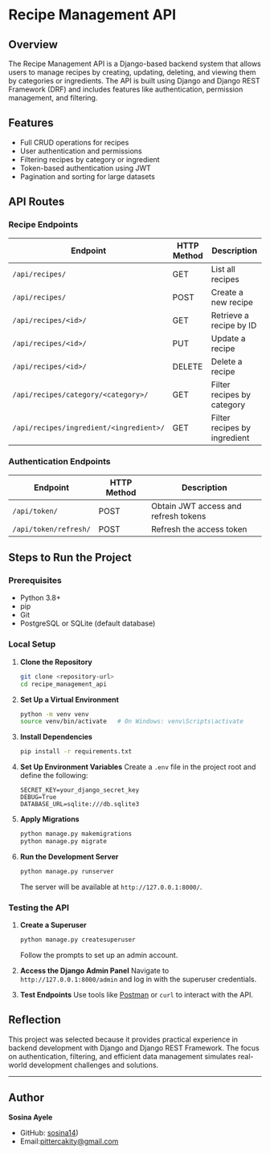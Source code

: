 # Recipe Management API

## Overview
The Recipe Management API is a Django-based backend system that allows users to manage recipes by creating, updating, deleting, and viewing them by categories or ingredients. The API is built using Django and Django REST Framework (DRF) and includes features like authentication, permission management, and filtering.

## Features
- Full CRUD operations for recipes
- User authentication and permissions
- Filtering recipes by category or ingredient
- Token-based authentication using JWT
- Pagination and sorting for large datasets

## API Routes
### Recipe Endpoints
| Endpoint                              | HTTP Method | Description                         |
|---------------------------------------|-------------|-------------------------------------|
| `/api/recipes/`                       | GET         | List all recipes                   |
| `/api/recipes/`                       | POST        | Create a new recipe                |
| `/api/recipes/<id>/`                  | GET         | Retrieve a recipe by ID            |
| `/api/recipes/<id>/`                  | PUT         | Update a recipe                    |
| `/api/recipes/<id>/`                  | DELETE      | Delete a recipe                    |
| `/api/recipes/category/<category>/`   | GET         | Filter recipes by category         |
| `/api/recipes/ingredient/<ingredient>/`| GET         | Filter recipes by ingredient        |

### Authentication Endpoints
| Endpoint          | HTTP Method | Description                         |
|-------------------|-------------|-------------------------------------|
| `/api/token/`     | POST        | Obtain JWT access and refresh tokens |
| `/api/token/refresh/` | POST   | Refresh the access token            |

## Steps to Run the Project

### Prerequisites
- Python 3.8+
- pip
- Git
- PostgreSQL or SQLite (default database)

### Local Setup
1. **Clone the Repository**
   ```bash
   git clone <repository-url>
   cd recipe_management_api
   ```

2. **Set Up a Virtual Environment**
   ```bash
   python -m venv venv
   source venv/bin/activate   # On Windows: venv\Scripts\activate
   ```

3. **Install Dependencies**
   ```bash
   pip install -r requirements.txt
   ```

4. **Set Up Environment Variables**
   Create a `.env` file in the project root and define the following:
   ```env
   SECRET_KEY=your_django_secret_key
   DEBUG=True
   DATABASE_URL=sqlite:///db.sqlite3
   ```

5. **Apply Migrations**
   ```bash
   python manage.py makemigrations
   python manage.py migrate
   ```

6. **Run the Development Server**
   ```bash
   python manage.py runserver
   ```
   The server will be available at `http://127.0.0.1:8000/`.

### Testing the API
1. **Create a Superuser**
   ```bash
   python manage.py createsuperuser
   ```
   Follow the prompts to set up an admin account.

2. **Access the Django Admin Panel**
   Navigate to `http://127.0.0.1:8000/admin` and log in with the superuser credentials.

3. **Test Endpoints**
   Use tools like [Postman](https://www.postman.com/) or `curl` to interact with the API.



## Reflection
This project was selected because it provides practical experience in backend development with Django and Django REST Framework. The focus on authentication, filtering, and efficient data management simulates real-world development challenges and solutions.

---
## Author
**Sosina Ayele**
- GitHub: [sosina14](https://github.com/sosina14/recipe_management_api))
- Email:pittercakity@gmail.com


